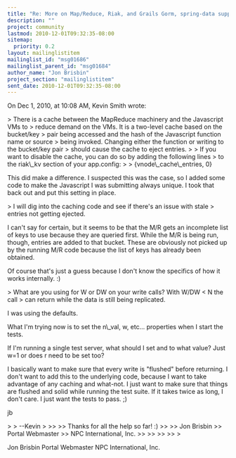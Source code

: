 ```yaml
---
title: "Re: More on Map/Reduce, Riak, and Grails Gorm, spring-data support"
description: ""
project: community
lastmod: 2010-12-01T09:32:35-08:00
sitemap:
  priority: 0.2
layout: mailinglistitem
mailinglist_id: "msg01686"
mailinglist_parent_id: "msg01684"
author_name: "Jon Brisbin"
project_section: "mailinglistitem"
sent_date: 2010-12-01T09:32:35-08:00
---
```


On Dec 1, 2010, at 10:08 AM, Kevin Smith wrote:

&gt; There is a cache between the MapReduce machinery and the Javascript VMs to 
&gt; reduce demand on the VMs. It is a two-level cache based on the bucket/key 
&gt; pair being accessed and the hash of the Javascript function name or source 
&gt; being invoked. Changing either the function or writing to the bucket/key pair 
&gt; should cause the cache to eject entries. 
&gt; 
&gt; If you want to disable the cache, you can do so by adding the following lines 
&gt; to the riak\\_kv section of your app.config:
&gt; 
&gt; {vnode\\_cache\\_entries, 0}

This did make a difference. I suspected this was the case, so I added some code 
to make the Javascript I was submitting always unique. I took that back out and 
put this setting in place.

&gt; I will dig into the caching code and see if there's an issue with stale 
&gt; entries not getting ejected.

I can't say for certain, but it seems to be that the M/R gets an incomplete 
list of keys to use because they are queried first. While the M/R is being run, 
though, entries are added to that bucket. These are obviously not picked up by 
the running M/R code because the list of keys has already been obtained.

Of course that's just a guess because I don't know the specifics of how it 
works internally. :)

&gt; What are you using for W or DW on your write calls? With W/DW &lt; N the call 
&gt; can return while the data is still being replicated.

I was using the defaults.

What I'm trying now is to set the n\\_val, w, etc... properties when I start the 
tests.

If I'm running a single test server, what should I set and to what value? Just 
w=1 or does r need to be set too?

I basically want to make sure that every write is "flushed" before returning. I 
don't want to add this to the underlying code, because I want to take advantage 
of any caching and what-not. I just want to make sure that things are flushed 
and solid while running the test suite. If it takes twice as long, I don't 
care. I just want the tests to pass. ;)

jb


&gt; 
&gt; --Kevin
&gt; 
&gt;&gt; 
&gt;&gt; Thanks for all the help so far! :)
&gt;&gt; 
&gt;&gt; Jon Brisbin
&gt;&gt; Portal Webmaster
&gt;&gt; NPC International, Inc.
&gt;&gt; 
&gt;&gt; 
&gt;&gt; 
&gt;&gt; 
&gt; 


Jon Brisbin
Portal Webmaster
NPC International, Inc.
